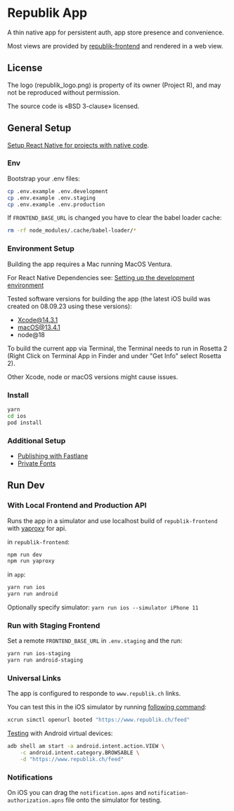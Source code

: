 # Republik App

A thin native app for persistent auth, app store presence and convenience.

Most views are provided by [republik-frontend](https://github.com/republik/plattform/tree/main/apps/www) and rendered in a web view.

## License

The logo (republik_logo.png) is property of its owner (Project R), and may not be reproduced without permission.

The source code is «BSD 3-clause» licensed.

## General Setup

[Setup React Native for projects with native code](https://facebook.github.io/react-native/docs/getting-started.html).

### Env

Bootstrap your .env files:

```sh
cp .env.example .env.development
cp .env.example .env.staging
cp .env.example .env.production
```

If `FRONTEND_BASE_URL` is changed you have to clear the babel loader cache:

```sh
rm -rf node_modules/.cache/babel-loader/*
```

### Environment Setup
Building the app requires a Mac running MacOS Ventura. 

For React Native Dependencies see: [Setting up the development environment](https://reactnative.dev/docs/environment-setup?package-manager=yarn&guide=native)

Tested software versions for building the app (the latest iOS build was created on 08.09.23 using these versions):
- Xcode@14.3.1
- macOS@13.4.1
- node@18
 
To build the current app via Terminal, the Terminal needs to run in Rosetta 2 (Right Click on Terminal App in Finder and under "Get Info" select Rosetta 2).

Other Xcode, node or macOS versions might cause issues.

### Install

```sh
yarn
cd ios
pod install
```

### Additional Setup

- [Publishing with Fastlane](docs/publishing.md)
- [Private Fonts](docs/fonts.md)

## Run Dev

### With Local Frontend and Production API

Runs the app in a simulator and use localhost build of `republik-frontend` with [yaproxy](https://github.com/orbiting/proxy) for api. 

in `republik-frontend`:

```sh
npm run dev
npm run yaproxy
```

in `app`:

```sh
yarn run ios
yarn run android
```

Optionally specify simulator: `yarn run ios --simulator iPhone 11`

### Run with Staging Frontend

Set a remote `FRONTEND_BASE_URL` in `.env.staging` and the run:

```sh
yarn run ios-staging
yarn run android-staging
```

### Universal Links

The app is configured to responde to `www.republik.ch` links.

You can test this in the iOS simulator by running [following command](https://objectivetidbits.com/working-with-universal-links-on-ios-simulator-adffb7767801):

```sh
xcrun simctl openurl booted "https://www.republik.ch/feed"
```

[Testing](https://developer.android.com/training/app-links/verify-site-associations#testing) with Android virtual devices:

```sh
adb shell am start -a android.intent.action.VIEW \
    -c android.intent.category.BROWSABLE \
    -d "https://www.republik.ch/feed"
```

### Notifications

On iOS you can drag the `notification.apns` and `notification-authorization.apns` file onto the simulator for testing.
